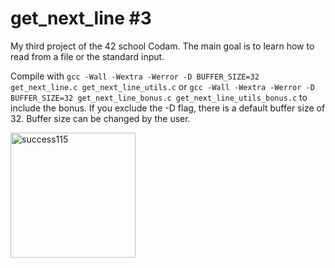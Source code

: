 # get_next_line #3

My third project of the 42 school Codam. The main goal is to learn how to read from a file or the standard input.

Compile with ```gcc -Wall -Wextra -Werror -D BUFFER_SIZE=32 get_next_line.c get_next_line_utils.c``` or ```gcc -Wall -Wextra -Werror -D BUFFER_SIZE=32 get_next_line_bonus.c get_next_line_utils_bonus.c``` to include the bonus. If you exclude the -D flag, there is a default buffer size of 32. Buffer size can be changed by the user.

<img width="200" alt="success115" src="https://user-images.githubusercontent.com/57190868/138829819-d9a99d9f-5d25-4f56-90ff-30e12867dba4.png">
